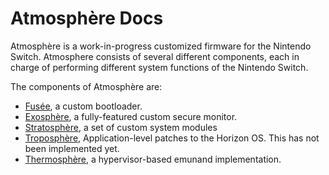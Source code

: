 # Atmosphère Docs

Atmosphère is a work-in-progress customized firmware for the Nintendo Switch. Atmosphere consists of several different components, each in charge of performing different system functions of the Nintendo Switch.

The components of Atmosphère are:
+ [Fusée](../docs/components/fusee.md), a custom bootloader.
+ [Exosphère](../docs/components/exosphere.md), a fully-featured custom secure monitor.
+ [Stratosphère](../docs/components/stratosphere.md), a set of custom system modules
+ [Troposphère](../docs/components/troposphere.md), Application-level patches to the Horizon OS. This has not been implemented yet.
+ [Thermosphère](../docs/components/thermosphere.md), a hypervisor-based emunand implementation.
